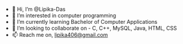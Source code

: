 - 👋 Hi, I’m @Lipika-Das
- 👀 I’m interested in computer programming
- 🌱 I’m currently learning Bachelor of Computer Applications
- 💞️ I’m looking to collaborate on - C, C++, MySQL, Java, HTML, CSS
- 📫 Reach me on, lipika406@gmail.com

<!---
Lipika-Das/Lipika-Das is a ✨ special ✨ repository because its `README.md` (this file) appears on your GitHub profile.
You can click the Preview link to take a look at your changes.
--->
